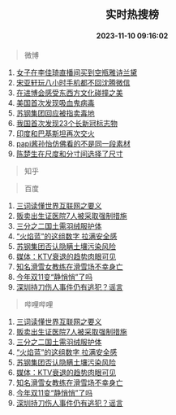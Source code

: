 <div align="center"><h2>实时热搜榜</h2><h4>2023-11-10 09:16:02</h4></div>

> 微博  

1. [女子在李佳琦直播间买到空瓶雅诗兰黛](https://s.weibo.com/weibo?q=%23%E5%A5%B3%E5%AD%90%E5%9C%A8%E6%9D%8E%E4%BD%B3%E7%90%A6%E7%9B%B4%E6%92%AD%E9%97%B4%E4%B9%B0%E5%88%B0%E7%A9%BA%E7%93%B6%E9%9B%85%E8%AF%97%E5%85%B0%E9%BB%9B%23&t=31&band_rank=1&Refer=top)<br />
2. [宋亚轩玩八小时手机都不回沈腾微信](https://s.weibo.com/weibo?q=%23%E5%AE%8B%E4%BA%9A%E8%BD%A9%E7%8E%A9%E5%85%AB%E5%B0%8F%E6%97%B6%E6%89%8B%E6%9C%BA%E9%83%BD%E4%B8%8D%E5%9B%9E%E6%B2%88%E8%85%BE%E5%BE%AE%E4%BF%A1%23&t=31&band_rank=2&Refer=top)<br />
3. [在进博会感受东西方文化碰撞之美](https://s.weibo.com/weibo?q=%23%E5%9C%A8%E8%BF%9B%E5%8D%9A%E4%BC%9A%E6%84%9F%E5%8F%97%E4%B8%9C%E8%A5%BF%E6%96%B9%E6%96%87%E5%8C%96%E7%A2%B0%E6%92%9E%E4%B9%8B%E7%BE%8E%23&t=31&band_rank=3&Refer=top)<br />
4. [美国首次发现吸血鬼病毒](https://s.weibo.com/weibo?q=%23%E7%BE%8E%E5%9B%BD%E9%A6%96%E6%AC%A1%E5%8F%91%E7%8E%B0%E5%90%B8%E8%A1%80%E9%AC%BC%E7%97%85%E6%AF%92%23&t=31&band_rank=4&Refer=top)<br />
5. [苏钢集团回应被指卖毒地](https://s.weibo.com/weibo?q=%23%E8%8B%8F%E9%92%A2%E9%9B%86%E5%9B%A2%E5%9B%9E%E5%BA%94%E8%A2%AB%E6%8C%87%E5%8D%96%E6%AF%92%E5%9C%B0%23&t=31&band_rank=5&Refer=top)<br />
6. [我国首次发现23个长新冠标志物](https://s.weibo.com/weibo?q=%23%E6%88%91%E5%9B%BD%E9%A6%96%E6%AC%A1%E5%8F%91%E7%8E%B023%E4%B8%AA%E9%95%BF%E6%96%B0%E5%86%A0%E6%A0%87%E5%BF%97%E7%89%A9%23&t=31&band_rank=6&Refer=top)<br />
7. [印度和巴基斯坦再次交火](https://s.weibo.com/weibo?q=%23%E5%8D%B0%E5%BA%A6%E5%92%8C%E5%B7%B4%E5%9F%BA%E6%96%AF%E5%9D%A6%E5%86%8D%E6%AC%A1%E4%BA%A4%E7%81%AB%23&t=31&band_rank=7&Refer=top)<br />
8. [papi酱孙怡仿佛看的不是同一段素材](https://s.weibo.com/weibo?q=%23papi%E9%85%B1%E5%AD%99%E6%80%A1%E4%BB%BF%E4%BD%9B%E7%9C%8B%E7%9A%84%E4%B8%8D%E6%98%AF%E5%90%8C%E4%B8%80%E6%AE%B5%E7%B4%A0%E6%9D%90%23&t=31&band_rank=8&Refer=top)<br />
9. [陈楚生在尺度和分寸间选择了尺寸](https://s.weibo.com/weibo?q=%23%E9%99%88%E6%A5%9A%E7%94%9F%E5%9C%A8%E5%B0%BA%E5%BA%A6%E5%92%8C%E5%88%86%E5%AF%B8%E9%97%B4%E9%80%89%E6%8B%A9%E4%BA%86%E5%B0%BA%E5%AF%B8%23&t=31&band_rank=9&Refer=top)<br />

> 知乎  


> 百度  

1. [三词读懂世界互联网之要义](https://www.baidu.com/s?wd=%E4%B8%89%E8%AF%8D%E8%AF%BB%E6%87%82%E4%B8%96%E7%95%8C%E4%BA%92%E8%81%94%E7%BD%91%E4%B9%8B%E8%A6%81%E4%B9%89&sa=fyb_news&rsv_dl=fyb_news)<br />
2. [贩卖出生证医院7人被采取强制措施](https://www.baidu.com/s?wd=%E8%B4%A9%E5%8D%96%E5%87%BA%E7%94%9F%E8%AF%81%E5%8C%BB%E9%99%A27%E4%BA%BA%E8%A2%AB%E9%87%87%E5%8F%96%E5%BC%BA%E5%88%B6%E6%8E%AA%E6%96%BD&sa=fyb_news&rsv_dl=fyb_news)<br />
3. [三分之二国土需羽绒服护体](https://www.baidu.com/s?wd=%E4%B8%89%E5%88%86%E4%B9%8B%E4%BA%8C%E5%9B%BD%E5%9C%9F%E9%9C%80%E7%BE%BD%E7%BB%92%E6%9C%8D%E6%8A%A4%E4%BD%93&sa=fyb_news&rsv_dl=fyb_news)<br />
4. [“火焰蓝”的这组数字 拉满安全感](https://www.baidu.com/s?wd=%E2%80%9C%E7%81%AB%E7%84%B0%E8%93%9D%E2%80%9D%E7%9A%84%E8%BF%99%E7%BB%84%E6%95%B0%E5%AD%97+%E6%8B%89%E6%BB%A1%E5%AE%89%E5%85%A8%E6%84%9F&sa=fyb_news&rsv_dl=fyb_news)<br />
5. [苏钢集团否认隐瞒土壤污染风险](https://www.baidu.com/s?wd=%E8%8B%8F%E9%92%A2%E9%9B%86%E5%9B%A2%E5%90%A6%E8%AE%A4%E9%9A%90%E7%9E%92%E5%9C%9F%E5%A3%A4%E6%B1%A1%E6%9F%93%E9%A3%8E%E9%99%A9&sa=fyb_news&rsv_dl=fyb_news)<br />
6. [媒体：KTV衰退的趋势肉眼可见](https://www.baidu.com/s?wd=%E5%AA%92%E4%BD%93%EF%BC%9AKTV%E8%A1%B0%E9%80%80%E7%9A%84%E8%B6%8B%E5%8A%BF%E8%82%89%E7%9C%BC%E5%8F%AF%E8%A7%81&sa=fyb_news&rsv_dl=fyb_news)<br />
7. [知名滑雪女教练在滑雪场不幸身亡](https://www.baidu.com/s?wd=%E7%9F%A5%E5%90%8D%E6%BB%91%E9%9B%AA%E5%A5%B3%E6%95%99%E7%BB%83%E5%9C%A8%E6%BB%91%E9%9B%AA%E5%9C%BA%E4%B8%8D%E5%B9%B8%E8%BA%AB%E4%BA%A1&sa=fyb_news&rsv_dl=fyb_news)<br />
8. [今年双11变“静悄悄”了吗](https://www.baidu.com/s?wd=%E4%BB%8A%E5%B9%B4%E5%8F%8C11%E5%8F%98%E2%80%9C%E9%9D%99%E6%82%84%E6%82%84%E2%80%9D%E4%BA%86%E5%90%97&sa=fyb_news&rsv_dl=fyb_news)<br />
9. [深圳持刀伤人事件仍有逃犯？谣言](https://www.baidu.com/s?wd=%E6%B7%B1%E5%9C%B3%E6%8C%81%E5%88%80%E4%BC%A4%E4%BA%BA%E4%BA%8B%E4%BB%B6%E4%BB%8D%E6%9C%89%E9%80%83%E7%8A%AF%EF%BC%9F%E8%B0%A3%E8%A8%80&sa=fyb_news&rsv_dl=fyb_news)<br />

> 哔哩哔哩  

1. [三词读懂世界互联网之要义](https://www.baidu.com/s?wd=%E4%B8%89%E8%AF%8D%E8%AF%BB%E6%87%82%E4%B8%96%E7%95%8C%E4%BA%92%E8%81%94%E7%BD%91%E4%B9%8B%E8%A6%81%E4%B9%89&sa=fyb_news&rsv_dl=fyb_news)<br />
2. [贩卖出生证医院7人被采取强制措施](https://www.baidu.com/s?wd=%E8%B4%A9%E5%8D%96%E5%87%BA%E7%94%9F%E8%AF%81%E5%8C%BB%E9%99%A27%E4%BA%BA%E8%A2%AB%E9%87%87%E5%8F%96%E5%BC%BA%E5%88%B6%E6%8E%AA%E6%96%BD&sa=fyb_news&rsv_dl=fyb_news)<br />
3. [三分之二国土需羽绒服护体](https://www.baidu.com/s?wd=%E4%B8%89%E5%88%86%E4%B9%8B%E4%BA%8C%E5%9B%BD%E5%9C%9F%E9%9C%80%E7%BE%BD%E7%BB%92%E6%9C%8D%E6%8A%A4%E4%BD%93&sa=fyb_news&rsv_dl=fyb_news)<br />
4. [“火焰蓝”的这组数字 拉满安全感](https://www.baidu.com/s?wd=%E2%80%9C%E7%81%AB%E7%84%B0%E8%93%9D%E2%80%9D%E7%9A%84%E8%BF%99%E7%BB%84%E6%95%B0%E5%AD%97+%E6%8B%89%E6%BB%A1%E5%AE%89%E5%85%A8%E6%84%9F&sa=fyb_news&rsv_dl=fyb_news)<br />
5. [苏钢集团否认隐瞒土壤污染风险](https://www.baidu.com/s?wd=%E8%8B%8F%E9%92%A2%E9%9B%86%E5%9B%A2%E5%90%A6%E8%AE%A4%E9%9A%90%E7%9E%92%E5%9C%9F%E5%A3%A4%E6%B1%A1%E6%9F%93%E9%A3%8E%E9%99%A9&sa=fyb_news&rsv_dl=fyb_news)<br />
6. [媒体：KTV衰退的趋势肉眼可见](https://www.baidu.com/s?wd=%E5%AA%92%E4%BD%93%EF%BC%9AKTV%E8%A1%B0%E9%80%80%E7%9A%84%E8%B6%8B%E5%8A%BF%E8%82%89%E7%9C%BC%E5%8F%AF%E8%A7%81&sa=fyb_news&rsv_dl=fyb_news)<br />
7. [知名滑雪女教练在滑雪场不幸身亡](https://www.baidu.com/s?wd=%E7%9F%A5%E5%90%8D%E6%BB%91%E9%9B%AA%E5%A5%B3%E6%95%99%E7%BB%83%E5%9C%A8%E6%BB%91%E9%9B%AA%E5%9C%BA%E4%B8%8D%E5%B9%B8%E8%BA%AB%E4%BA%A1&sa=fyb_news&rsv_dl=fyb_news)<br />
8. [今年双11变“静悄悄”了吗](https://www.baidu.com/s?wd=%E4%BB%8A%E5%B9%B4%E5%8F%8C11%E5%8F%98%E2%80%9C%E9%9D%99%E6%82%84%E6%82%84%E2%80%9D%E4%BA%86%E5%90%97&sa=fyb_news&rsv_dl=fyb_news)<br />
9. [深圳持刀伤人事件仍有逃犯？谣言](https://www.baidu.com/s?wd=%E6%B7%B1%E5%9C%B3%E6%8C%81%E5%88%80%E4%BC%A4%E4%BA%BA%E4%BA%8B%E4%BB%B6%E4%BB%8D%E6%9C%89%E9%80%83%E7%8A%AF%EF%BC%9F%E8%B0%A3%E8%A8%80&sa=fyb_news&rsv_dl=fyb_news)<br />
